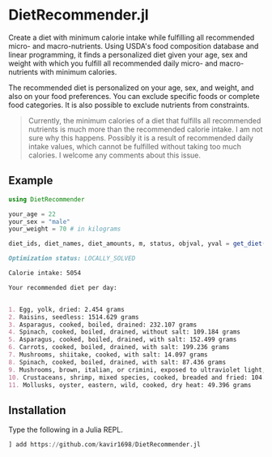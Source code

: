 # DietRecommender.jl

Create a diet with minimum calorie intake while fulfilling all recommended micro- and macro-nutrients. Using USDA's food composition database and linear programming, it finds a personalized diet given your age, sex and weight with which you fulfill all recommended daily micro- and macro-nutrients with minimum calories.

The recommended diet is personalized on your age, sex, and weight, and also on your food preferences. You can exclude specific foods or complete food categories. It is also possible to exclude nutrients from constraints.

> Currently, the minimum calories of a diet that fulfills all recommended nutrients is much more than the recommended calorie intake. I am not sure why this happens. Possibly it is a result of recommended daily intake values, which cannot be fulfilled without taking too much calories. I welcome any comments about this issue.

## Example

```julia
using DietRecommender

your_age = 22
your_sex = "male"
your_weight = 70 # in kilograms

diet_ids, diet_names, diet_amounts, m, status, objval, yval = get_diet(your_age, your_sex, your_weight)
```

```md
Optimization status: LOCALLY_SOLVED 

Calorie intake: 5054 

Your recommended diet per day:


1. Egg, yolk, dried: 2.454 grams
2. Raisins, seedless: 1514.629 grams
3. Asparagus, cooked, boiled, drained: 232.107 grams
4. Spinach, cooked, boiled, drained, without salt: 109.184 grams
5. Asparagus, cooked, boiled, drained, with salt: 152.499 grams
6. Carrots, cooked, boiled, drained, with salt: 199.236 grams
7. Mushrooms, shiitake, cooked, with salt: 14.097 grams
8. Spinach, cooked, boiled, drained, with salt: 87.436 grams
9. Mushrooms, brown, italian, or crimini, exposed to ultraviolet light, raw: 45.555 grams
10. Crustaceans, shrimp, mixed species, cooked, breaded and fried: 104.196 grams
11. Mollusks, oyster, eastern, wild, cooked, dry heat: 49.396 grams
```

## Installation

Type the following in a Julia REPL.

```julia
] add https://github.com/kavir1698/DietRecommender.jl
```

